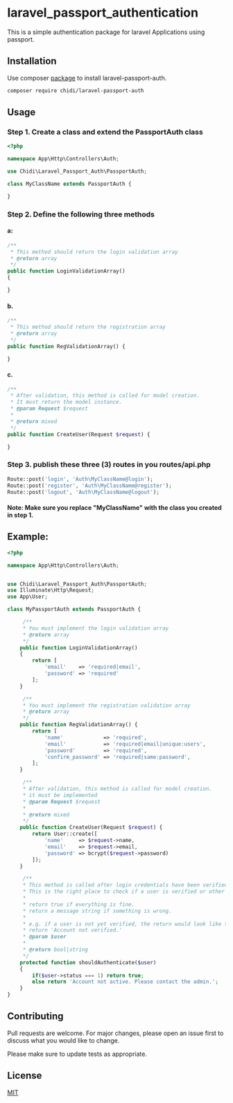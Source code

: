 # laravel_passport_authentication
This is a simple authentication package for laravel Applications using passport.

## Installation

Use composer [package](https://packagist.org/packages/chidi/laravel-passport-auth) to install laravel-passport-auth.

```bash
composer require chidi/laravel-passport-auth
```

## Usage

### Step 1. Create a class and extend the PassportAuth class
```php
<?php

namespace App\Http\Controllers\Auth;

use Chidi\Laravel_Passport_Auth\PassportAuth;

class MyClassName extends PassportAuth {

}
```
### Step 2. Define the following three methods
#### a:
```php
/**
 * This method should return the login validation array
 * @return array
 */
public function LoginValidationArray()
{

}
```
#### b.
```php
/**
 * This method should return the registration array
 * @return array
 */
public function RegValidationArray() {

}
```

#### c.
```php
/**
 * After validation, this method is called for model creation.
 * It must return the model instance.
 * @param Request $request
 *
 * @return mixed
 */
public function CreateUser(Request $request) {

}
```
### Step 3. publish these three (3) routes in you routes/api.php

```php
Route::post('login', 'Auth\MyClassName@login');
Route::post('register', 'Auth\MyClassName@register');
Route::post('logout', 'Auth\MyClassName@logout');
```
#### Note: Make sure you replace "MyClassName" with the class you created in step 1.

## Example:

```php
<?php

namespace App\Http\Controllers\Auth;


use Chidi\Laravel_Passport_Auth\PassportAuth;
use Illuminate\Http\Request;
use App\User;

class MyPassportAuth extends PassportAuth {

	 /**
	 * You must implement the login validation array
	 * @return array
	 */
	public function LoginValidationArray()
	{
		return [
			'email'    => 'required|email',
			'password' => 'required'
		];
	}

	 /**
	 * You must implement the registration validation array
	 * @return array
	 */
	public function RegValidationArray() {
		return [
			'name'             => 'required',
			'email'            => 'required|email|unique:users',
			'password'         => 'required',
			'confirm_password' => 'required|same:password',
		];
	}

	 /**
	 * After validation, this method is called for model creation.
	 * it must be implemented
	 * @param Request $request
	 *
	 * @return mixed
	 */
	public function CreateUser(Request $request) {
		return User::create([
			'name'     => $request->name,
			'email'    => $request->email,
			'password' => bcrypt($request->password)
		]);
	}

	 /**
	 * This method is called after login credentials have been verified.
	 * This is the right place to check if a user is verified or other security checks.
	 *
	 * return true if everything is fine.
	 * return a message string if something is wrong.
	 *
	 * e.g. if a user is not yet verified, the return would look like this,
	 * return 'Account not verified.'
	 * @param $user
	 *
	 * @return bool|string
	 */
	protected function shouldAuthenticate($user)
	{
		if($user->status === 1) return true;
		else return 'Account not active. Please contact the admin.';
	}
}
```

## Contributing
Pull requests are welcome. For major changes, please open an issue first to discuss what you would like to change.

Please make sure to update tests as appropriate.

## License
[MIT](https://choosealicense.com/licenses/mit/)
